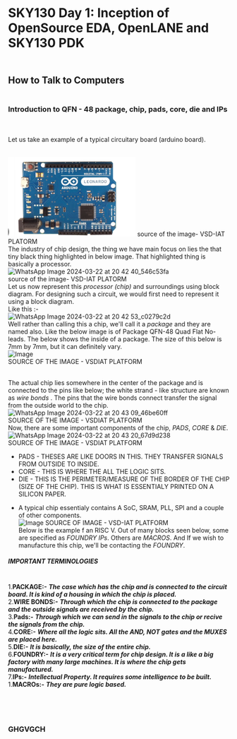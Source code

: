 # SKY130 Day 1: Inception of OpenSource EDA, OpenLANE and SKY130 PDK
## <br> How to Talk to Computers
### <br> Introduction to QFN - 48 package, chip, pads, core, die and IPs
<br>
<br> Let us take an example of a typical circuitary board (arduino board). 

<br> ![Alt text](https://github.com/VAANYA-SHARMA/ADVANCED-PHYSICAL-DESIGN-USING-OPENLANE-SKY130/blob/main/Screenshot%202025-01-27%20142440.png
)
source of the image- VSD-IAT PLATORM
<br> The industry of chip design, the thing we have main focus on lies the that tiny black thing highlighted in below image. That highlighted thing is basically a processor.
<br> ![WhatsApp Image 2024-03-22 at 20 42 40_546c53fa](https://github.com/VAANYA-SHARMA/Advanced-Physical-Design-using-OPENLANE-Sky-130/assets/163661889/77287e70-be46-4858-9855-655b4036fe4d)
<br> source of the image- VSD-IAT PLATORM
<br> Let us now represent this _processor (chip)_ and surroundings using block diagram. For designing such a circuit, we would first need to represent it using a block diagram.
<br> Like this :-
<br> ![WhatsApp Image 2024-03-22 at 20 42 53_c0279c2d](https://github.com/VAANYA-SHARMA/Advanced-Physical-Design-using-OPENLANE-Sky-130/assets/163661889/e4aa7533-886a-483b-b1ec-ad111819a3db)
<br> Well rather than calling this a chip, we'll call it a _package_ and they are named also. Like the below image is of Package QFN-48 Quad Flat No-leads. The below shows the inside of a package. The size of this below is 7mm by 7mm, but it can definitely vary.
<br> ![Image](https://github.com/user-attachments/assets/192ac6c3-f0cd-49ce-a143-e2f7f1a279a6)
<br> SOURCE OF THE IMAGE - VSDIAT PLATFORM

<br> The actual chip lies somewhere in the center of the package and is connected to the pins like below; the white strand - like structure are known as _wire bonds_ . The pins that the wire bonds connect transfer the signal from the outside world to the chip.
<BR> ![WhatsApp Image 2024-03-22 at 20 43 09_46be60ff](https://github.com/VAANYA-SHARMA/Advanced-Physical-Design-using-OPENLANE-Sky-130/assets/163661889/cae4a683-eabd-421e-a0bd-f1d08eecb9fe) 
<br> SOURCE OF THE IMAGE - VSDIAT PLATFORM
<br> Now, there are some important components of the chip, _PADS_, _CORE_ & _DIE_.
![WhatsApp Image 2024-03-22 at 20 43 20_67d9d238](https://github.com/VAANYA-SHARMA/Advanced-Physical-Design-using-OPENLANE-Sky-130/assets/163661889/4aafde57-5a33-4864-a7fb-0f7b566c83fa)
<br> SOURCE OF THE IMAGE - VSDIAT PLATFORM

* PADS - THESES ARE LIKE DOORS IN THIS. THEY TRANSFER SIGNALS FROM OUTSIDE TO INSIDE.
* CORE - THIS IS WHERE THE ALL THE LOGIC SITS.
* DIE - THIS IS THE PERIMETER/MEASURE OF THE BORDER OF THE CHIP (SIZE OF THE CHIP). THIS IS WHAT IS ESSENTIALY PRINTED ON A SILICON PAPER.

- A typical chip essentialy contains A SoC, SRAM, PLL, SPI and a couple of other components.
<br> ![Image](https://github.com/user-attachments/assets/3c37f1bb-b281-499b-8568-b912d3a77d2f)
SOURCE OF IMAGE - VSD-IAT PLATFORM
<BR> Below is the example f an RISC V. Out of many blocks seen below, some are specified as _FOUNDRY IPs_. Others are _MACROS_. And If we wish to manufacture this chip, we'll be contacting the _FOUNDRY_.

##### _IMPORTANT TERMINOLOGIES_

<br> 1.**PACKAGE:-** ***The case which has the chip and is connected to the circuit board. It is kind of a housing in which the chip is placed.***
<br> 2.**WIRE BONDS:-** ***Through which the chip is connected to the package and the outside signals are received by the chip.***
<br> 3.**Pads:-** ***Through which we can send in the signals to the chip or recive the signals from the chip.***
<br> 4.**CORE:-** ***Where all the logic sits. All the AND, NOT gates and the MUXES are placed here.***
<br> 5.**DIE:-** ***It is basically, the size of the entire chip.***
<br> 6.**FOUNDRY:-** ***It is a very critical term for chip design. It is a like a big factory with many large machines. It is where the chip gets manufactured.***
<br> 7.**IPs:-** ***Intellectual Property. It requires some _intelligence_ to be built.***
<br> 1.**MACROs:-** ***They are pure logic based.***

 ### <br> <BR> <BR> GHGVGCH




  




